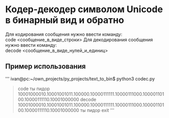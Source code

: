 # Кодер-декодер символом Unicode в бинарный вид и обратно

Для кодирования сообщения нужно ввести команду:  
code <сообщение_в_виде_строки>
Для декодирования сообщения нужно ввести команду:  
decode <сообщение_в_виде_нулей_и_единиц>  
  
## Пример использования
  
'''
ivan@pc:~/own_projects/py_projects/text_to_bin$ python3 codec.py
> code ты пидор
10001000010.10001001011.100000.10000111111.10000111000.10000110100.10000111110.10001000000
> decode 10001000010.10001001011.100000.10000111111.10000111000.10000110100.10000111110.10001000000
ты пидор
> exit
'''
